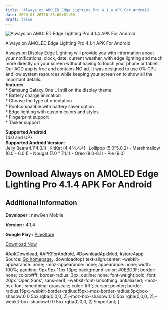 ```yaml
---
title: 'Always on AMOLED Edge Lighting Pro 4.1.4 APK For Android'
date: 2020-01-26T10:28:00+01:00
draft: false
---
```


![Always on AMOLED Edge Lighting Pro 4.1.4 APK For Android](https://i0.wp.com/apkhome.net/wp-content/uploads/2020/01/Always-on-AMOLED-Edge-Lighting-Pro-4.1.4.png "Always on AMOLED Edge Lighting Pro 4.1.4 APK For Android")

  

Always on AMOLED Edge Lighting Pro 4.1.4 APK For Android

Always on Display Edge Lighting will provide you with information about your notifications, clock, date, current weather, with edge lighting and much more directly on your screen without having to touch your phone or tablet. Our AOD app is free and contains NO ad. It was designed to use 0% CPU and low system resources while keeping your screen on to show all the important details.  
**features**  
\* Samsung Galaxy One UI still on the display theme  
\* Battery charge animation  
\* Choose the type of orientation  
\* Rootcompatible with battery saver option  
\* Edge lighting with custom colors and styles  
\* Fingerprint support  
\* Tasker support

**Supported Android**  
{4.0 and UP}  
**Supported Android Version**:-  
Jelly Bean(4.1"4.3.1)- KitKat (4.4"4.4.4)- Lollipop (5.0"5.0.2) - Marshmallow (6.0 - 6.0.1) - Nougat (7.0 " 7.1.1) - Oreo (8.0-8.1) - Pie (9.0)

Download Always on AMOLED Edge Lighting Pro 4.1.4 APK For Android
=================================================================

Additional Information
----------------------

**Developer :** newGen Mobile

**Version :** 4.1.4

**Google Play :** [PlayStore](https://play.google.com/store/apps/details?id=com.newgen.alwayson)

  

[Download Now](https://store4app.co/post/always-on-amoled-edge-lighting-pro-4-1-4-apk-for-android_1580028631)

  
#ApkDownload, #APKForAndroid, #DownloadApkMod, #store4app  
Source: [Go homepage.](https://store4app.co/post/always-on-amoled-edge-lighting-pro-4-1-4-apk-for-android_1580028631) .downloadtop{ text-align:center; -webkit-appearance: none; -moz-appearance: none; appearance: none; width: 100%; padding: 9px 9px 11px 13px; background-color: #0EBD3F; border: none; color:#fff; border-radius: 3px; outline: none; font-weight;bold; font: 20px 'Open Sans', sans-serif; -webkit-font-smoothing: antialiased; -moz-osx-font-smoothing: grayscale; color: #fff; cursor: pointer; border-radius:15px;-webkit-border-radius:15px;-moz-border-radius:5px;box-shadow:0 0 5px rgba(0,0,0,.2);-moz-box-shadow:0 0 5px rgba(0,0,0,.2);-webkit-box-shadow:0 0 5px rgba(0,0,0,.2) !important; }